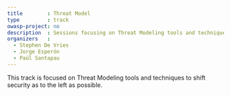 ```yaml
---
title        : Threat Model 
type         : track
owasp-project: no 
description  : Sessions focusing on Threat Modeling tools and techniques to shift security as to the left as possible.
organizers   : 
  - Stephen De Vries 
  - Jorge Esperón
  - Paúl Santapau
---
```


This track is focused on Threat Modeling tools and techniques to shift security as to the left as possible.
